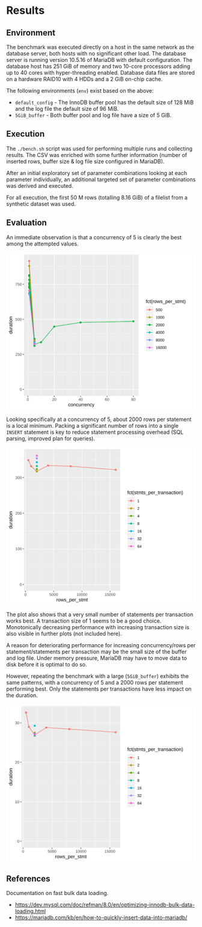 # Results

## Environment

The benchmark was executed directly on a host in the same network as the database server, both hosts with no significant other load.
The database server is running version 10.5.16 of MariaDB with default configuration.
The database host has 251 GiB of memory and two 10-core processors adding up to 40 cores with hyper-threading enabled.
Database data files are stored on a hardware RAID10 with 4 HDDs and a 2 GiB on-chip cache.

The following environments (`env`) exist based on the above:

 * `default_config` - The InnoDB buffer pool has the default size of 128 MiB and the log file the default size of 96 MiB.
 * `5GiB_buffer` - Both buffer pool and log file have a size of 5 GiB.

## Execution

The `./bench.sh` script was used for performing multiple runs and collecting results.
The CSV was enriched with some further information (number of inserted rows, buffer size & log file size configured in MariaDB).

After an initial exploratory set of parameter combinations looking at each parameter individually, an additional targeted set of parameter combinations was derived and executed.

For all execution, the first 50 M rows (totalling 8.16 GiB) of a filelist from a synthetic dataset was used.

## Evaluation

An immediate observation is that a concurrency of 5 is clearly the best among the attempted values.

![plot](env=default_config.against_concurrency.svg)

Looking specifically at a concurrency of 5, about 2000 rows per statement is a local minimum.
Packing a significant number of rows into a single `INSERT` statement is key to reduce statement processing overhead (SQL parsing, improved plan for queries).

![plot](env=default_config.c=5.against_rows_per_stmt.svg)

The plot also shows that a very small number of statements per transaction works best.
A transaction size of 1 seems to be a good choice.
Monotonically decreasing performance with increasing transaction size is also visible in further plots (not included here).

A reason for deteriorating performance for increasing concurrency/rows per statement/statements per transaction may be the small size of the buffer and log file.
Under memory pressure, MariaDB may have to move data to disk before it is optimal to do so.

However, repeating the benchmark with a large (`5GiB_buffer`) exhibits the same patterns, with a concurrency of 5 and a 2000 rows per statement performing best.
Only the statements per transactions have less impact on the duration.

![plot](env=5GiB_buffer.c=5.against_rows_per_stmt.svg)

## References

Documentation on fast bulk data loading.

 * https://dev.mysql.com/doc/refman/8.0/en/optimizing-innodb-bulk-data-loading.html
 * https://mariadb.com/kb/en/how-to-quickly-insert-data-into-mariadb/
